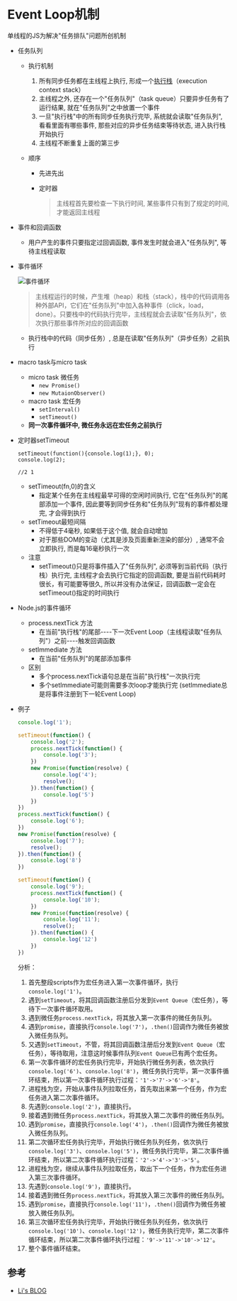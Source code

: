 # Event Loop机制

单线程的JS为解决"任务排队"问题所创机制

- 任务队列
  - 执行机制
      1. 所有同步任务都在主线程上执行, 形成一个[执行栈](http://www.ruanyifeng.com/blog/2013/11/stack.html)（execution context stack）
      2. 主线程之外, 还存在一个"任务队列"（task queue）只要异步任务有了运行结果, 就在"任务队列"之中放置一个事件
      3. 一旦"执行栈"中的所有同步任务执行完毕, 系统就会读取"任务队列", 看看里面有哪些事件, 那些对应的异步任务结束等待状态, 进入执行栈开始执行
      4. 主线程不断重复上面的第三步

  - 顺序

      - 先进先出

      - 定时器

          > 主线程首先要检查一下执行时间, 某些事件只有到了规定的时间, 才能返回主线程 

- 事件和回调函数

  - 用户产生的事件只要指定过回调函数, 事件发生时就会进入"任务队列", 等待主线程读取

- 事件循环

  ![事件循环](http://www.ruanyifeng.com/blogimg/asset/2014/bg2014100802.png)

  > 主线程运行的时候，产生堆（heap）和栈（stack），栈中的代码调用各种外部API，它们在"任务队列"中加入各种事件（click，load，done）。只要栈中的代码执行完毕，主线程就会去读取"任务队列"，依次执行那些事件所对应的回调函数 

  - 执行栈中的代码（同步任务）, 总是在读取"任务队列"（异步任务）之前执行 

- macro task与micro task

  - micro task 微任务
    - `new Promise()`
    - `new MutaionObserver()`
  - macro task 宏任务
    - `setInterval()`
    - `setTimeout()`
  - **同一次事件循环中, 微任务永远在宏任务之前执行** 

- 定时器setTimeout

  ```
  setTimeout(function(){console.log(1);}, 0);
  console.log(2);
  
  //2 1
  ```

  - setTimeout(fn,0)的含义
    - 指定某个任务在主线程最早可得的空闲时间执行, 它在"任务队列"的尾部添加一个事件, 因此要等到同步任务和"任务队列"现有的事件都处理完, 才会得到执行
  - setTimeout最短间隔 
    - 不得低于4毫秒, 如果低于这个值, 就会自动增加 
    - 对于那些DOM的变动（尤其是涉及页面重新渲染的部分）, 通常不会立即执行, 而是每16毫秒执行一次 
  - 注意
    - setTimeout()只是将事件插入了"任务队列", 必须等到当前代码（执行栈）执行完, 主线程才会去执行它指定的回调函数, 要是当前代码耗时很长，有可能要等很久, 所以并没有办法保证，回调函数一定会在setTimeout()指定的时间执行

- Node.js的事件循环

  - process.nextTick 方法
    - 在当前"执行栈"的尾部----下一次Event Loop（主线程读取"任务队列"）之前----触发回调函数 
  - setImmediate  方法 
    - 在当前"任务队列"的尾部添加事件 
  - 区别
    - 多个process.nextTick语句总是在当前"执行栈"一次执行完 
    - 多个setImmediate可能则需要多次loop才能执行完 (setImmediate总是将事件注册到下一轮Event Loop)

- 例子

  ```javascript
  console.log('1');
  
  setTimeout(function() {
      console.log('2');
      process.nextTick(function() {
          console.log('3');
      })
      new Promise(function(resolve) {
          console.log('4');
          resolve();
      }).then(function() {
          console.log('5')
      })
  })
  process.nextTick(function() {
      console.log('6');
  })
  new Promise(function(resolve) {
      console.log('7');
      resolve();
  }).then(function() {
      console.log('8')
  })
  
  setTimeout(function() {
      console.log('9');
      process.nextTick(function() {
          console.log('10');
      })
      new Promise(function(resolve) {
          console.log('11');
          resolve();
      }).then(function() {
          console.log('12')
      })
  })
  ```

  分析：

  1. 首先整段scripts作为宏任务进入第一次事件循环，执行`console.log('1')`。
  2. 遇到`setTimeout`，将其回调函数注册后分发到`Event Queue`（宏任务），等待下一次事件循环取用。
  3. 遇到微任务`process.nextTick`，将其放入第一次事件的微任务队列。
  4. 遇到`promise`，直接执行`console.log('7')`，`.then()`回调作为微任务被放入微任务队列。
  5. 又遇到`setTimeout`，不管，将其回调函数注册后分发到`Event Queue`（宏任务），等待取用，注意这时候事件队列`Event Queue`已有两个宏任务。
  6. 第一次事件循环的宏任务执行完毕，开始执行微任务列表，依次执行`console.log('6')`、`console.log('8')`，微任务执行完毕，第一次事件循环结束，所以第一次事件循环执行过程：`'1'->'7'->'6'->'8'`。
  7. 进程栈为空，开始从事件队列拉取任务，首先取出来第一个任务，作为宏任务进入第二次事件循环。
  8. 先遇到`console.log('2')`，直接执行。
  9. 接着遇到微任务`process.nextTick`，将其放入第二次事件的微任务队列。
  10. 遇到`promise`，直接执行`console.log('4')`，`.then()`回调作为微任务被放入微任务队列。
  11. 第二次循环宏任务执行完毕，开始执行微任务队列任务，依次执行`console.log('3')`、`console.log('5')`，微任务执行完毕，第二次事件循环结束，所以第二次事件循环执行过程：`'2'->'4'->'3'->'5'`。
  12. 进程栈为空，继续从事件队列拉取任务，取出下一个任务，作为宏任务进入第三次事件循环。
  13. 先遇到`console.log('9')`，直接执行。
  14. 接着遇到微任务`process.nextTick`，将其放入第三次事件的微任务队列。
  15. 遇到`promise`，直接执行`console.log('11')`，`.then()`回调作为微任务被放入微任务队列。
  16. 第三次循环宏任务执行完毕，开始执行微任务队列任务，依次执行`console.log('10')`、`console.log('12')`，微任务执行完毕，第二次事件循环结束，所以第二次事件循环执行过程：`'9'->'11'->'10'->'12'`。
  17. 整个事件循环结束。

## 参考

- [Li's BLOG](https://liyang0207.github.io/2018/07/08/JavaScript%E4%B8%AD%E7%9A%84%E4%BA%8B%E4%BB%B6%E5%BE%AA%E7%8E%AF/)